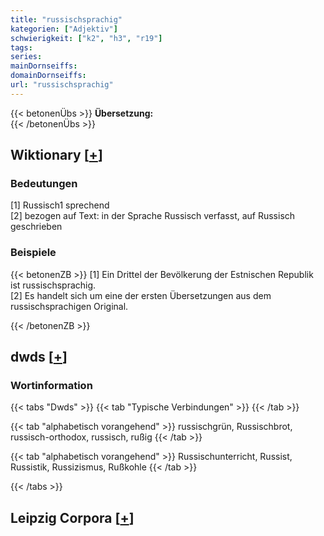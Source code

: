 ```yaml
---
title: "russischsprachig"
kategorien: ["Adjektiv"]
schwierigkeit: ["k2", "h3", "r19"]
tags:
series:
mainDornseiffs:
domainDornseiffs:
url: "russischsprachig"
---
```


{{< betonenÜbs >}}
**Übersetzung:**  
{{< /betonenÜbs >}}

## Wiktionary [[+](https://de.wiktionary.org/wiki/russischsprachig)]

### Bedeutungen
[1] Russisch1 sprechend  
[2] bezogen auf Text: in der Sprache Russisch verfasst, auf Russisch geschrieben  

### Beispiele
{{< betonenZB >}}
[1] Ein Drittel der Bevölkerung der Estnischen Republik ist russischsprachig.  
[2] Es handelt sich um eine der ersten Übersetzungen aus dem russischsprachigen Original.  

{{< /betonenZB >}}


## dwds [[+](https://www.dwds.de/wb/russischsprachig)]

### Wortinformation
{{< tabs "Dwds" >}}
{{< tab "Typische Verbindungen" >}}
{{< /tab >}}

{{< tab "alphabetisch vorangehend" >}}
russischgrün, Russischbrot, russisch-orthodox, russisch, rußig
{{< /tab >}}

{{< tab "alphabetisch vorangehend" >}}
Russischunterricht, Russist, Russistik, Russizismus, Rußkohle
{{< /tab >}}

{{< /tabs >}}

## Leipzig Corpora [[+](https://corpora.uni-leipzig.de/en/res?word=russischsprachig&corpusId=deu_newscrawl-public_2018)]

